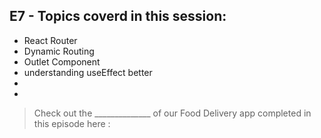 ## E7 - Topics coverd in this session:

- React Router
- Dynamic Routing
- Outlet Component
- understanding useEffect better
- 
- 

>  Check out the ______________ of our Food Delivery app completed in this episode here : 
